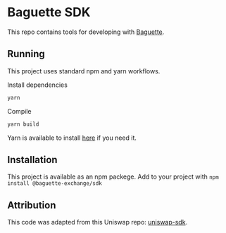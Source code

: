 # Baguette SDK
This repo contains tools for developing with [Baguette](baguette.exchange).

## Running
This project uses standard npm and yarn workflows.

Install dependencies

```sh
yarn
```

Compile
```sh
yarn build
```

Yarn is available to install [here](https://classic.yarnpkg.com/en/docs/install/#debian-stable) if you need it.

## Installation
This project is available as an npm packege. Add to your project with `npm install @baguette-exchange/sdk`

## Attribution
This code was adapted from this Uniswap repo: [uniswap-sdk](https://github.com/Uniswap/sdk).
